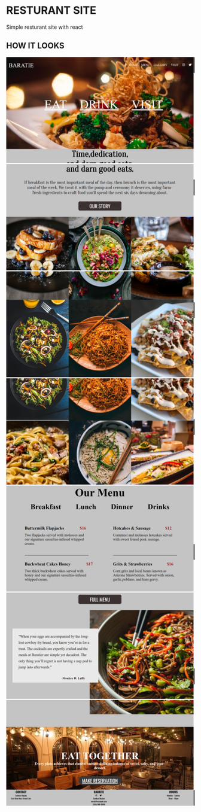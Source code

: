 # RESTURANT SITE
Simple resturant site with react

## HOW IT LOOKS
![](/src/Images/Screenshot%20(3).png)
![](/src/Images/Screenshot%20(4).png)
![](/src/Images/Screenshot%20(5).png)
![](/src/Images/Screenshot%20(6).png)
![](/src/Images/Screenshot%20(7).png)
![](/src/Images/Screenshot%20(8).png)
![](/src/Images/Screenshot%20(9).png)
